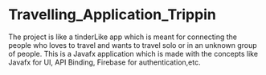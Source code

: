 # Travelling_Application_Trippin
The project is like a tinderLike app which is meant for connecting the people who loves to travel and wants to travel solo or in an unknown group of people. This is a Javafx application which is made with the concepts like Javafx for UI, API Binding, Firebase for authentication,etc.
